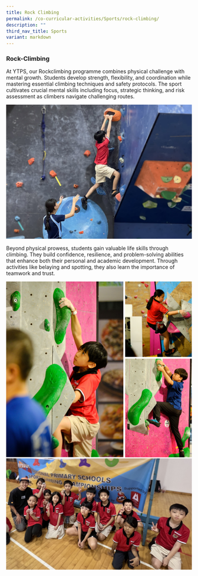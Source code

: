```yaml
---
title: Rock Climbing
permalink: /co-curricular-activities/Sports/rock-climbing/
description: ""
third_nav_title: Sports
variant: markdown
---
```

### Rock-Climbing

At YTPS, our Rockclimbing programme combines physical challenge with mental growth. Students develop strength, flexibility, and coordination while mastering essential climbing techniques and safety protocols. The sport cultivates crucial mental skills including focus, strategic thinking, and risk assessment as climbers navigate challenging routes. 

![](/images/2025/RC_1.jpg)

Beyond physical prowess, students gain valuable life skills through climbing. They build confidence, resilience, and problem-solving abilities that enhance both their personal and academic development. Through activities like belaying and spotting, they also learn the importance of teamwork and trust.

![](/images/2025/RC_01.jpg)
![](/images/2025/RC_5.jpg)
